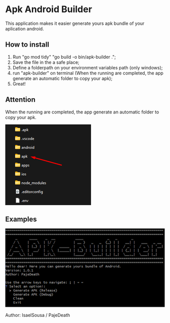 # Apk Android Builder

This application makes it easier generate yours apk bundle of your aplication android.

## How to install

1. Run "go mod tidy" "go build -o bin/apk-builder .";
2. Save the file in the a safe place;
3. Define a folderpath on your environment variables path (only windows);
4. run "apk-builder" on terminal (When the running are completed, the app generate an automatic folder to copy your apk);
5. Great!

## Attention

When the running are completed, the app generate an automatic folder to copy your apk.

![Folder](https://github.com/IsaelSousa/apk_builder_app/blob/main/src/image/folder_apk.png?raw=true "Folder Path")

## Examples

![Cmd](https://github.com/IsaelSousa/apk_builder_app/blob/main/src/image/command_line.png?raw=true "CommandLine App")

Author: IsaelSousa / PajeDeath